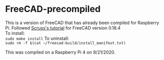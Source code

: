 # FreeCAD-precompiled
This is a version of FreeCAD that has already been compiled for Raspberry Pi. Followed [Scruss's tutorial](https://scruss.com/blog/2020/02/16/freecad-on-raspberry-pi-4/) for FreeCAD version 0.18.4  
To install:  
```sudo make install```
To uninstall:  
```sudo rm -f $(cat ~/freecad-build/install_manifest.txt)```

This was compiled on a Raspberry Pi 4 on 9/21/2020.
